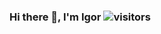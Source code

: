 ### Hi there 👋, I'm Igor  ![visitors](https://visitor-badge.glitch.me/badge?page_id=page.id&left_color=green&right_color=red)



